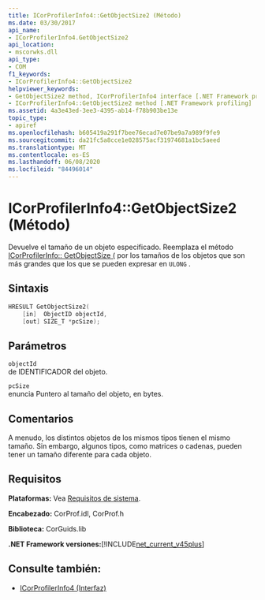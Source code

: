 ```yaml
---
title: ICorProfilerInfo4::GetObjectSize2 (Método)
ms.date: 03/30/2017
api_name:
- ICorProfilerInfo4.GetObjectSize2
api_location:
- mscorwks.dll
api_type:
- COM
f1_keywords:
- ICorProfilerInfo4::GetObjectSize2
helpviewer_keywords:
- GetObjectSize2 method, ICorProfilerInfo4 interface [.NET Framework profiling]
- ICorProfilerInfo4::GetObjectSize2 method [.NET Framework profiling]
ms.assetid: 4a3e43ed-3ee3-4395-ab14-f78b903be13e
topic_type:
- apiref
ms.openlocfilehash: b605419a291f7bee76ecad7e07be9a7a989f9fe9
ms.sourcegitcommit: da21fc5a8cce1e028575acf31974681a1bc5aeed
ms.translationtype: MT
ms.contentlocale: es-ES
ms.lasthandoff: 06/08/2020
ms.locfileid: "84496014"
---
```

# <a name="icorprofilerinfo4getobjectsize2-method"></a>ICorProfilerInfo4::GetObjectSize2 (Método)
Devuelve el tamaño de un objeto especificado. Reemplaza el método [ICorProfilerInfo:: GetObjectSize (](icorprofilerinfo-getobjectsize-method.md) por los tamaños de los objetos que son más grandes que los que se pueden expresar en `ULONG` .  
  
## <a name="syntax"></a>Sintaxis  
  
```cpp  
HRESULT GetObjectSize2(  
    [in]  ObjectID objectId,  
    [out] SIZE_T *pcSize);  
```  
  
## <a name="parameters"></a>Parámetros  
 `objectId`  
 de IDENTIFICADOR del objeto.  
  
 `pcSize`  
 enuncia Puntero al tamaño del objeto, en bytes.  
  
## <a name="remarks"></a>Comentarios  
 A menudo, los distintos objetos de los mismos tipos tienen el mismo tamaño. Sin embargo, algunos tipos, como matrices o cadenas, pueden tener un tamaño diferente para cada objeto.  
  
## <a name="requirements"></a>Requisitos  
 **Plataformas:** Vea [Requisitos de sistema](../../get-started/system-requirements.md).  
  
 **Encabezado:** CorProf.idl, CorProf.h  
  
 **Biblioteca:** CorGuids.lib  
  
 **.NET Framework versiones:**[!INCLUDE[net_current_v45plus](../../../../includes/net-current-v45plus-md.md)]  
  
## <a name="see-also"></a>Consulte también:

- [ICorProfilerInfo4 (Interfaz)](icorprofilerinfo4-interface.md)
